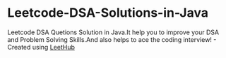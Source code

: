 # Leetcode-DSA-Solutions-in-Java
Leetcode DSA Quetions Solution in Java.It help you to improve your DSA and Problem Solving Skills.And also helps to ace the coding interview! - Created using [LeetHub](https://github.com/QasimWani/LeetHub)

